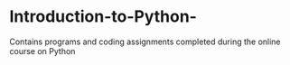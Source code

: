 # Introduction-to-Python-
Contains programs and coding assignments completed during the online course on Python

